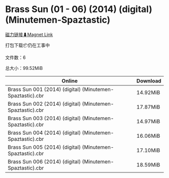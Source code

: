 # Brass Sun (01 - 06) (2014) (digital) (Minutemen-Spaztastic)

[磁力链接⬇Magnet Link](magnet:?xt=urn:btih:5cedc9a90a4fad236eb9f5b832f84bcb5037f00d&dn=Brass%20Sun%20%2801%20-%2006%29%20%282014%29%20%28digital%29%20%28Minutemen-Spaztastic%29)

打包下载📦仍在工事中

文件数：6

总大小：99.52MiB

Online | Download
--- | ---
Brass Sun 001 (2014) (digital) (Minutemen-Spaztastic).cbr | 14.92MiB
Brass Sun 002 (2014) (digital) (Minutemen-Spaztastic).cbr | 17.87MiB
Brass Sun 003 (2014) (digital) (Minutemen-Spaztastic).cbr | 14.97MiB
Brass Sun 004 (2014) (digital) (Minutemen-Spaztastic).cbr | 16.06MiB
Brass Sun 005 (2014) (digital) (Minutemen-Spaztastic).cbr | 17.10MiB
Brass Sun 006 (2014) (digital) (Minutemen-Spaztastic).cbr | 18.59MiB